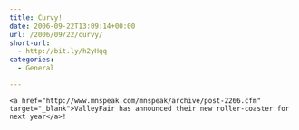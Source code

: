 ```yaml
---
title: Curvy!
date: 2006-09-22T13:09:14+00:00
url: /2006/09/22/curvy/
short-url:
  - http://bit.ly/h2yHqq
categories:
  - General

---
```

<div class='microid-mailto+http:sha1:272d15fae04db8e9b52f6e1ee3e7105b374de91c'>
  
    <a href="http://www.mnspeak.com/mnspeak/archive/post-2266.cfm" target="_blank">ValleyFair has announced their new roller-coaster for next year</a>!
  
